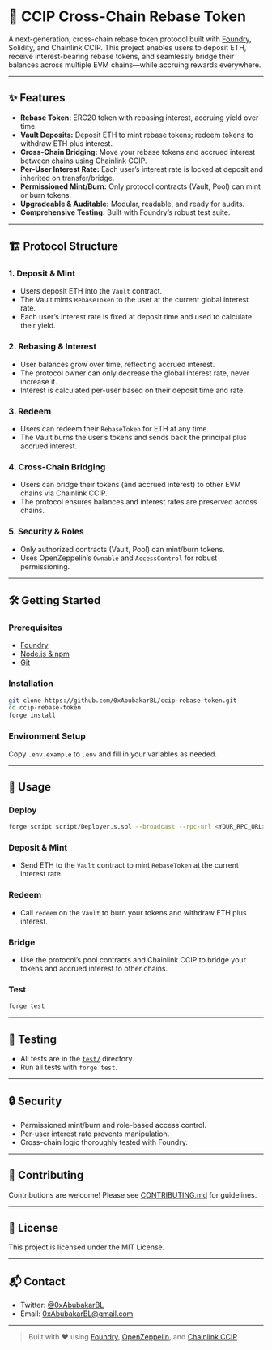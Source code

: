 # 🌉 CCIP Cross-Chain Rebase Token

A next-generation, cross-chain rebase token protocol built with [Foundry](https://github.com/foundry-rs/foundry), Solidity, and Chainlink CCIP. This project enables users to deposit ETH, receive interest-bearing rebase tokens, and seamlessly bridge their balances across multiple EVM chains—while accruing rewards everywhere.

---

## ✨ Features

- **Rebase Token:** ERC20 token with rebasing interest, accruing yield over time.
- **Vault Deposits:** Deposit ETH to mint rebase tokens; redeem tokens to withdraw ETH plus interest.
- **Cross-Chain Bridging:** Move your rebase tokens and accrued interest between chains using Chainlink CCIP.
- **Per-User Interest Rate:** Each user’s interest rate is locked at deposit and inherited on transfer/bridge.
- **Permissioned Mint/Burn:** Only protocol contracts (Vault, Pool) can mint or burn tokens.
- **Upgradeable & Auditable:** Modular, readable, and ready for audits.
- **Comprehensive Testing:** Built with Foundry’s robust test suite.

---

## 🏗️ Protocol Structure

### 1. Deposit & Mint

- Users deposit ETH into the `Vault` contract.
- The Vault mints `RebaseToken` to the user at the current global interest rate.
- Each user’s interest rate is fixed at deposit time and used to calculate their yield.

### 2. Rebasing & Interest

- User balances grow over time, reflecting accrued interest.
- The protocol owner can only decrease the global interest rate, never increase it.
- Interest is calculated per-user based on their deposit time and rate.

### 3. Redeem

- Users can redeem their `RebaseToken` for ETH at any time.
- The Vault burns the user’s tokens and sends back the principal plus accrued interest.

### 4. Cross-Chain Bridging

- Users can bridge their tokens (and accrued interest) to other EVM chains via Chainlink CCIP.
- The protocol ensures balances and interest rates are preserved across chains.

### 5. Security & Roles

- Only authorized contracts (Vault, Pool) can mint/burn tokens.
- Uses OpenZeppelin’s `Ownable` and `AccessControl` for robust permissioning.

---

## 🛠️ Getting Started

### Prerequisites

- [Foundry](https://getfoundry.sh/)
- [Node.js & npm](https://nodejs.org/)
- [Git](https://git-scm.com/)

### Installation

```bash
git clone https://github.com/0xAbubakarBL/ccip-rebase-token.git
cd ccip-rebase-token
forge install
```

### Environment Setup

Copy `.env.example` to `.env` and fill in your variables as needed.

---

## 🚩 Usage

### Deploy

```bash
forge script script/Deployer.s.sol --broadcast --rpc-url <YOUR_RPC_URL>
```

### Deposit & Mint

- Send ETH to the `Vault` contract to mint `RebaseToken` at the current interest rate.

### Redeem

- Call `redeem` on the `Vault` to burn your tokens and withdraw ETH plus interest.

### Bridge

- Use the protocol’s pool contracts and Chainlink CCIP to bridge your tokens and accrued interest to other chains.

### Test

```bash
forge test
```

---

## 🧪 Testing

- All tests are in the [`test/`](test/) directory.
- Run all tests with `forge test`.

---

## 🔒 Security

- Permissioned mint/burn and role-based access control.
- Per-user interest rate prevents manipulation.
- Cross-chain logic thoroughly tested with Foundry.

---

## 🤝 Contributing

Contributions are welcome! Please see [CONTRIBUTING.md](CONTRIBUTING.md) for guidelines.

---

## 📄 License

This project is licensed under the MIT License.

---

## 📬 Contact

- Twitter: [@0xAbubakarBL](https://x.com/0xAbubakarBL)
- Email: 0xAbubakarBL@gmail.com

---

> Built with ❤️ using [Foundry](https://github.com/foundry-rs/foundry), [OpenZeppelin](https://github.com/OpenZeppelin/openzeppelin-contracts), and [Chainlink CCIP](https://chain.link/ccip)